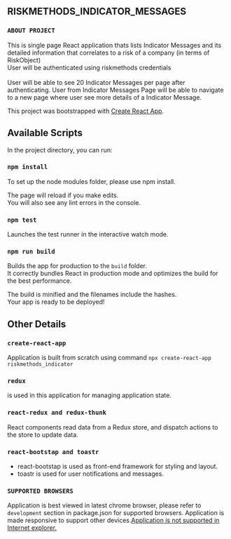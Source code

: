 ## RISKMETHODS_INDICATOR_MESSAGES

### `ABOUT PROJECT`
This is single page React application thats lists Indicator Messages
and its detailed information that correlates to a risk of a company (in terms of RiskObject) <br/> User will be authenticated using riskmethods credentials <br/> <br/>User will be  able to see 20 Indicator Messages per page after authenticating.
User from Indicator Messages Page will be able to navigate to a new page
where user see more details of a Indicator Message.

This project was bootstrapped with [Create React App](https://github.com/facebook/create-react-app).

## Available Scripts

In the project directory, you can run:

### `npm install`

To set up the node modules folder, please use npm install.<br />

The page will reload if you make edits.<br />
You will also see any lint errors in the console.

### `npm test`

Launches the test runner in the interactive watch mode.<br />

### `npm run build`

Builds the app for production to the `build` folder.<br />
It correctly bundles React in production mode and optimizes the build for the best performance.

The build is minified and the filenames include the hashes.<br />
Your app is ready to be deployed!

## Other Details

### `create-react-app`
Application is built from scratch using command `npx create-react-app riskmethods_indicator`

### `redux`
is used in this application for managing application state.

### `react-redux and redux-thunk`
React components read data from a Redux store, and dispatch actions to the store to update data.

### `react-bootstap and toastr`
- react-bootstap is used as front-end framework for styling and layout.
- toastr is used for user notifications and messages.

### `SUPPORTED BROWSERS`
Application is best viewed in latest chrome browser, please refer to `development` section in package.json for supported browsers. Application is made responsive to support other devices.<u>Application is not supported in Internet explorer.</u>
